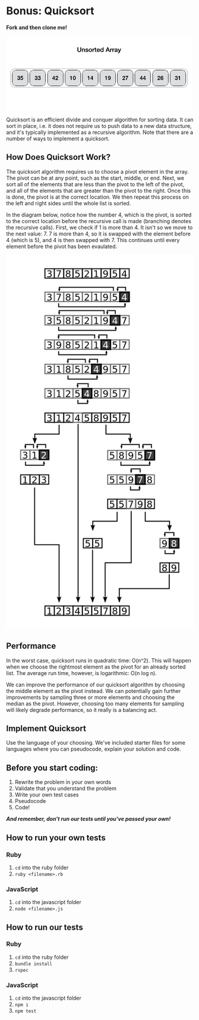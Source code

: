 # Bonus: Quicksort

**Fork and then clone me!**

![quicksort animation](./quick_sort_partition_animation.gif)

Quicksort is an efficient divide and conquer algorithm for sorting data. It can sort in place, i.e. it does not require us to push data to a new data structure, and it's typically implemented as a recursive algorithm. Note that there are a number of ways to implement a quicksort.

## How Does Quicksort Work?

The quicksort algorithm requires us to choose a pivot element in the array. The pivot can be at any point, such as the start, middle, or end. Next, we sort all of the elements that are less than the pivot to the left of the pivot, and all of the elements that are greater than the pivot to the right. Once this is done, the pivot is at the correct location. We then repeat this process on the left and right sides until the whole list is sorted. 

In the diagram below, notice how the number 4, which is the pivot, is sorted to the correct location before the recursive call is made (branching denotes the recursive calls). First, we check if 1 is more than 4. It isn't so we move to the next value: 7. 7 is more than 4, so it is swapped with the element before 4 (which is 5), and 4 is then swapped with 7. This continues until every element before the pivot has been evaulated.

![diagram of quicksort in action](./quicksort_diagram.png)

## Performance

In the worst case, quicksort runs in quadratic time: O(n^2). This will happen when we choose the rightmost element as the pivot for an already sorted list. The average run time, however, is logarithmic: O(n log n). 

We can improve the performance of our quicksort algorithm by choosing the middle element as the pivot instead. We can potentially gain further improvements by sampling three or more elements and choosing the median as the pivot. However, choosing too many elements for sampling will likely degrade performance, so it really is a balancing act.

## Implement Quicksort

Use the language of your choosing. We've included starter files for some languages where you can pseudocode, explain your solution and code.

## Before you start coding:

1. Rewrite the problem in your own words
2. Validate that you understand the problem
3. Write your own test cases
4. Pseudocode
5. Code!

**_And remember, don't run our tests until you've passed your own!_**

## How to run your own tests

### Ruby

1. `cd` into the ruby folder
2. `ruby <filename>.rb`

### JavaScript

1. `cd` into the javascript folder
2. `node <filename>.js`

## How to run our tests

### Ruby

1. `cd` into the ruby folder
2. `bundle install`
3. `rspec`

### JavaScript

1. `cd` into the javascript folder
2. `npm i`
3. `npm test`
